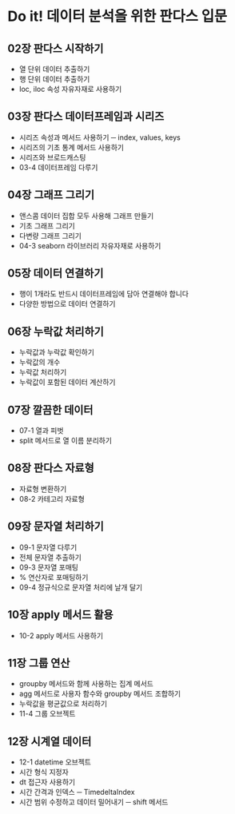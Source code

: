 ﻿# Do it! 데이터 분석을 위한 판다스 입문

## 02장 판다스 시작하기

- 열 단위 데이터 추출하기
- 행 단위 데이터 추출하기
- loc, iloc 속성 자유자재로 사용하기

## 03장 판다스 데이터프레임과 시리즈

- 시리즈 속성과 메서드 사용하기 ─ index, values, keys
- 시리즈의 기초 통계 메서드 사용하기
- 시리즈와 브로드캐스팅
- 03-4 데이터프레임 다루기

## 04장 그래프 그리기

- 앤스콤 데이터 집합 모두 사용해 그래프 만들기
- 기초 그래프 그리기
- 다변량 그래프 그리기
- 04-3 seaborn 라이브러리 자유자재로 사용하기

## 05장 데이터 연결하기

- 행이 1개라도 반드시 데이터프레임에 담아 연결해야 합니다 
- 다양한 방법으로 데이터 연결하기

## 06장 누락값 처리하기

- 누락값과 누락값 확인하기 
- 누락값의 개수 
- 누락값 처리하기 
- 누락값이 포함된 데이터 계산하기 

## 07장 깔끔한 데이터

- 07-1 열과 피벗
- split 메서드로 열 이름 분리하기 


## 08장 판다스 자료형

- 자료형 변환하기
- 08-2 카테고리 자료형 

## 09장 문자열 처리하기

- 09-1 문자열 다루기
- 전체 문자열 추출하기
- 09-3 문자열 포매팅
- % 연산자로 포매팅하기 
- 09-4 정규식으로 문자열 처리에 날개 달기

## 10장 apply 메서드 활용

- 10-2 apply 메서드 사용하기


## 11장 그룹 연산

- groupby 메서드와 함께 사용하는 집계 메서드 
- agg 메서드로 사용자 함수와 groupby 메서드 조합하기
- 누락값을 평균값으로 처리하기 
- 11-4 그룹 오브젝트

## 12장 시계열 데이터
- 12-1 datetime 오브젝트
- 시간 형식 지정자
- dt 접근자 사용하기
- 시간 간격과 인덱스 ─ TimedeltaIndex 
- 시간 범위 수정하고 데이터 밀어내기 ─ shift 메서드